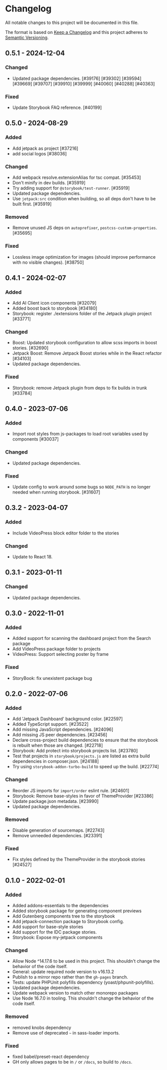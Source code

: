# Changelog

All notable changes to this project will be documented in this file.

The format is based on [Keep a Changelog](https://keepachangelog.com/en/1.0.0/)
and this project adheres to [Semantic Versioning](https://semver.org/spec/v2.0.0.html).

## 0.5.1 - 2024-12-04
### Changed
- Updated package dependencies. [#39176] [#39302] [#39594] [#39669] [#39707] [#39910] [#39999] [#40060] [#40288] [#40363]

### Fixed
- Update Storybook FAQ reference. [#40199]

## 0.5.0 - 2024-08-29
### Added
- Add jetpack as project [#37216]
- add social logos [#38036]

### Changed
- Add webpack resolve.extensionAlias for tsc compat. [#35453]
- Don't minify in dev builds. [#35919]
- Try adding support for `@storybook/test-runner`. [#35919]
- Updated package dependencies.
- Use `jetpack:src` condition when building, so all deps don't have to be built first. [#35919]

### Removed
- Remove unused JS deps on `autoprefixer`, `postcss-custom-properties`. [#35695]

### Fixed
- Lossless image optimization for images (should improve performance with no visible changes). [#38750]

## 0.4.1 - 2024-02-07
### Added
- Add AI Client icon components [#32079]
- Added boost back to storybook [#34180]
- Storybook: register ./extensions folder of the Jetpack plugin project [#33771]

### Changed
- Boost: Updated storybook configuration to allow scss imports in boost stories. [#32690]
- Jetpack Boost: Remove Jetpack Boost stories while in the React refactor [#34103]
- Updated package dependencies.

### Fixed
- Storybook: remove Jetpack plugin from deps to fix builds in trunk [#33784]

## 0.4.0 - 2023-07-06
### Added
- Import root styles from js-packages to load root variables used by components [#30037]

### Changed
- Updated package dependencies.

### Fixed
- Update config to work around some bugs so `NODE_PATH` is no longer needed when running storybook. [#31607]

## 0.3.2 - 2023-04-07
### Added
- Include VideoPress block editor folder to the stories

### Changed
- Update to React 18.

## 0.3.1 - 2023-01-11
### Changed
- Updated package dependencies.

## 0.3.0 - 2022-11-01
### Added
- Added support for scanning the dashboard project from the Search package
- Add VideoPress package folder to projects
- VideoPress: Support selecting poster by frame

### Fixed
- StoryBook: fix unexistent package bug

## 0.2.0 - 2022-07-06
### Added
- Add 'Jetpack Dashboard' background color. [#22597]
- Added TypeScript support. [#23522]
- Add missing JavaScript dependencies. [#24096]
- Add missing JS peer dependencies. [#23456]
- Declare cross-project build dependencies to ensure that the storybook is rebuilt when those are changed. [#22718]
- Storybook: Add protect into storybook projects list. [#23780]
- Test that projects in `storybook/projects.js` are listed as extra build dependencies in composer.json. [#24188]
- Try using `storybook-addon-turbo-build` to speed up the build. [#22774]

### Changed
- Reorder JS imports for `import/order` eslint rule. [#24601]
- Storybook: Remove base-styles in favor of ThemeProvider [#23386]
- Update package.json metadata. [#23990]
- Updated package dependencies.

### Removed
- Disable generation of sourcemaps. [#22743]
- Remove unneeded dependencies. [#23391]

### Fixed
- Fix styles defined by the ThemeProvider in the storybook stories [#24527]

## 0.1.0 - 2022-02-01
### Added
- Added addons-essentials to the dependencies
- Added storybook package for generating component previews
- Add Gutenberg components tree to the storybook
- Add jetpack-connection package to Storybook config.
- Add support for base-style stories
- Add support for the IDC package stories.
- Storybook: Expose my-jetpack components

### Changed
- Allow Node ^14.17.6 to be used in this project. This shouldn't change the behavior of the code itself.
- General: update required node version to v16.13.2
- Publish to a mirror repo rather than the `gh-pages` branch.
- Tests: update PHPUnit polyfills dependency (yoast/phpunit-polyfills).
- Updated package dependencies.
- Update webpack version to match other monorepo packages
- Use Node 16.7.0 in tooling. This shouldn't change the behavior of the code itself.

### Removed
- removed knobs dependency
- Remove use of deprecated `~` in sass-loader imports.

### Fixed
- fixed babel/preset-react dependency
- GH only allows pages to be in `/` or `/docs`, so build to `/docs`.
